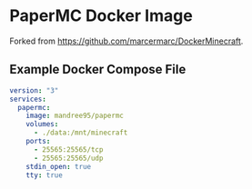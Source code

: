 # PaperMC Docker Image
Forked from https://github.com/marcermarc/DockerMinecraft.

## Example Docker Compose File
```yaml
version: "3"
services:
  papermc:
    image: mandree95/papermc
    volumes:
      - ./data:/mnt/minecraft
    ports:
      - 25565:25565/tcp
      - 25565:25565/udp
    stdin_open: true
    tty: true
```